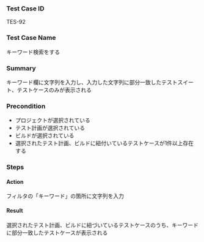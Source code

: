 ### Test Case ID
TES-92

### Test Case Name
キーワード検索をする

### Summary
キーワード欄に文字列を入力し、入力した文字列に部分一致したテストスイート、テストケースのみが表示される

### Precondition
* プロジェクトが選択されている
* テスト計画が選択されている
* ビルドが選択されている
* 選択されたテスト計画、ビルドに紐付いているテストケースが1件以上存在する

### Steps

#### Action
フィルタの「キーワード」の箇所に文字列を入力
#### Result
選択されたテスト計画、ビルドに紐づいているテストケースのうち、キーワードに部分一致したテストケースが表示される
